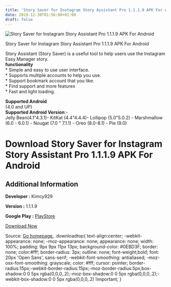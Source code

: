 ```yaml
---
title: 'Story Saver for Instagram Story Assistant Pro 1.1.1.9 APK For Android'
date: 2019-12-30T01:56:00+01:00
draft: false
---
```


![Story Saver for Instagram Story Assistant Pro 1.1.1.9 APK For Android](https://i0.wp.com/apkhome.net/wp-content/uploads/2019/11/Story-Saver-for-Instagram-Story-Assistant-Pro-1.1.1.9.png "Story Saver for Instagram Story Assistant Pro 1.1.1.9 APK For Android")

  

Story Saver for Instagram Story Assistant Pro 1.1.1.9 APK For Android

Story Assistant (Story Saver) is a useful tool to help users use the Instagram Easy Manager story.  
**functionality**  
\* Simple and easy to use user interface.  
\* Supports multiple accounts to help you use.  
\* Support bookmark account that you like.  
\* Find support and more features  
\* Fast and light loading.

**Supported Android**  
{4.0 and UP}  
**Supported Android Version**:-  
Jelly Bean(4.1"4.3.1)- KitKat (4.4"4.4.4)- Lollipop (5.0"5.0.2) - Marshmallow (6.0 - 6.0.1) - Nougat (7.0 " 7.1.1) - Oreo (8.0-8.1) - Pie (9.0)

Download Story Saver for Instagram Story Assistant Pro 1.1.1.9 APK For Android
==============================================================================

Additional Information
----------------------

**Developer :** Kimcy929

**Version :** 1.1.1.9

**Google Play :** [PlayStore](https://play.google.com/store/apps/details?id=com.kimcy929.storysaver)

  

[Download Now](https://store4app.co/post/story-saver-for-instagram-story-assistant-pro-1-1-1-9-apk-for-android_1574011888)

  
Source: [Go homepage.](https://store4app.co/post/story-saver-for-instagram-story-assistant-pro-1-1-1-9-apk-for-android_1574011888) .downloadtop{ text-align:center; -webkit-appearance: none; -moz-appearance: none; appearance: none; width: 100%; padding: 9px 9px 11px 13px; background-color: #0EBD3F; border: none; color:#fff; border-radius: 3px; outline: none; font-weight;bold; font: 20px 'Open Sans', sans-serif; -webkit-font-smoothing: antialiased; -moz-osx-font-smoothing: grayscale; color: #fff; cursor: pointer; border-radius:15px;-webkit-border-radius:15px;-moz-border-radius:5px;box-shadow:0 0 5px rgba(0,0,0,.2);-moz-box-shadow:0 0 5px rgba(0,0,0,.2);-webkit-box-shadow:0 0 5px rgba(0,0,0,.2) !important; }